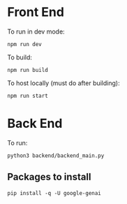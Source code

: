 
# Front End

To run in dev mode:

```
npm run dev
```

To build:

```
npm run build
```

To host locally (must do after building):
```
npm run start
```

# Back End

To run:

```
python3 backend/backend_main.py
```

## Packages to install

```
pip install -q -U google-genai
```
